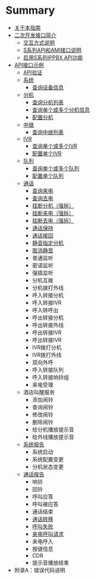 # Summary

* [关于本指南](README.md)
* [二次开发接口简介](chapter1.md)
  * [交互方式说明](chapter1/jiao-hu-fang-shi-shuo-ming.md)
  * [S系列API和AMI接口说明](chapter1/sxi-lie-api-he-ami-jie-kou-shuo-ming.md)
  * [启用S系列IPPBX API功能](chapter1/qi-yong-s-xi-lie-ippbx-api.md)
* [API接口示例](fu-lu-a-ff1a-cuo-wu-dai-ma-shuo-ming.md)
  * [API验证](fu-lu-a-ff1a-cuo-wu-dai-ma-shuo-ming/apiyan-zheng.md)
  * [系统](fu-lu-a-ff1a-cuo-wu-dai-ma-shuo-ming/xi-tong.md)
    * [查询设备信息](fu-lu-a-ff1a-cuo-wu-dai-ma-shuo-ming/xi-tong/cha-xun-she-bei-xin-xi.md)
  * [分机](fu-lu-a-ff1a-cuo-wu-dai-ma-shuo-ming/fen-ji.md)
    * [查询分机列表](fu-lu-a-ff1a-cuo-wu-dai-ma-shuo-ming/fen-ji/cha-xun-fen-ji-lie-biao.md)
    * [查询单个或多个分机信息](fu-lu-a-ff1a-cuo-wu-dai-ma-shuo-ming/fen-ji/cha-xun-dan-ge-huo-duo-ge-fen-ji-xin-xi.md)
    * [配置分机](fu-lu-a-ff1a-cuo-wu-dai-ma-shuo-ming/fen-ji/pei-zhi-fen-ji.md)
  * [中继](fu-lu-a-ff1a-cuo-wu-dai-ma-shuo-ming/zhong-ji.md)
    * [查询中继列表](fu-lu-a-ff1a-cuo-wu-dai-ma-shuo-ming/zhong-ji/cha-xun-zhong-ji-lie-biao.md)
  * [IVR](fu-lu-a-ff1a-cuo-wu-dai-ma-shuo-ming/ivr.md)
    * [查询单个或多个IVR](fu-lu-a-ff1a-cuo-wu-dai-ma-shuo-ming/ivr/cha-xun-dan-ge-huo-duo-ge-ivr.md)
    * [配置单个IVR](fu-lu-a-ff1a-cuo-wu-dai-ma-shuo-ming/ivr/pei-zhi-dan-ge-ivr.md)
  * [队列](fu-lu-a-ff1a-cuo-wu-dai-ma-shuo-ming/dui-lie.md)
    * [查询单个或多个队列](fu-lu-a-ff1a-cuo-wu-dai-ma-shuo-ming/dui-lie/cha-xun-dan-ge-huo-duo-ge-dui-lie.md)
    * [配置单个队列](fu-lu-a-ff1a-cuo-wu-dai-ma-shuo-ming/dui-lie/pei-zhi-dan-ge-dui-lie.md)
  * [通话](fu-lu-a-ff1a-cuo-wu-dai-ma-shuo-ming/tong-hua.md)
    * [查询来电](fu-lu-a-ff1a-cuo-wu-dai-ma-shuo-ming/tong-hua/cha-xun-lai-dian.md)
    * [查询去电](fu-lu-a-ff1a-cuo-wu-dai-ma-shuo-ming/tong-hua/cha-xun-qu-dian.md)
    * [挂断分机（强拆）](fu-lu-a-ff1a-cuo-wu-dai-ma-shuo-ming/tong-hua/gua-duan-fen-ji-ff08-qiang-chai-ff09.md)
    * [挂断来电（强拆）](fu-lu-a-ff1a-cuo-wu-dai-ma-shuo-ming/tong-hua/gua-duan-lai-dian-ff08-qiang-chai-ff09.md)
    * [挂断去电（强拆）](fu-lu-a-ff1a-cuo-wu-dai-ma-shuo-ming/tong-hua/gua-duan-qu-dian-ff08-qiang-chai-ff09.md)
    * [通话保持](fu-lu-a-ff1a-cuo-wu-dai-ma-shuo-ming/tong-hua/tong-hua-bao-chi.md)
    * [通话接回](fu-lu-a-ff1a-cuo-wu-dai-ma-shuo-ming/tong-hua/tong-hua-jie-hui.md)
    * [静音指定分机](fu-lu-a-ff1a-cuo-wu-dai-ma-shuo-ming/tong-hua/jing-yin-zhi-ding-fen-ji.md)
    * [取消静音](fu-lu-a-ff1a-cuo-wu-dai-ma-shuo-ming/tong-hua/qu-xiao-jing-yin.md)
    * 普通监听
    * 密语监听
    * 强插监听
    * 分机互拨
    * 分机拨打外线
    * 呼入转接分机
    * 呼入转接IVR
    * 呼入转呼出
    * 呼出转接分机
    * 呼出转接外线
    * 呼出转接IVR
    * 呼出转接IVR
    * IVR拨打分机
    * IVR拨打外线
    * 双向外呼
    * 呼入转接队列
    * 呼入转接响铃组
    * 来电受理
  * 酒店叫醒服务
    * 添加闹铃
    * 查询闹铃
    * 修改闹铃
    * 删除闹铃
    * 给分机播放提示音
    * 给外线播放提示音
  * [系统报告](fu-lu-a-ff1a-cuo-wu-dai-ma-shuo-ming/xi-tong-bao-gao.md)
    * 系统启动
    * 系统配置变更
    * 分机状态变更
  * [通话报告](fu-lu-a-ff1a-cuo-wu-dai-ma-shuo-ming/tong-hua-bao-gao.md)
    * 响铃
    * 回铃
    * 呼叫应答
    * 呼叫被应答
    * 通话结束
    * [通话转移](fu-lu-a-ff1a-cuo-wu-dai-ma-shuo-ming/tong-hua-bao-gao/hu-jiao-zhuan-yi.md)
    * [呼叫失败](fu-lu-a-ff1a-cuo-wu-dai-ma-shuo-ming/tong-hua-bao-gao/hu-jiao-shi-bai.md)
    * [来电呼叫请求](fu-lu-a-ff1a-cuo-wu-dai-ma-shuo-ming/tong-hua-bao-gao/lai-dian-hu-jiao-qing-qiu.md)
    * 来电呼入
    * 按键信息
    * CDR
    * 提示音播放结束
* 附录A：错误代码说明

